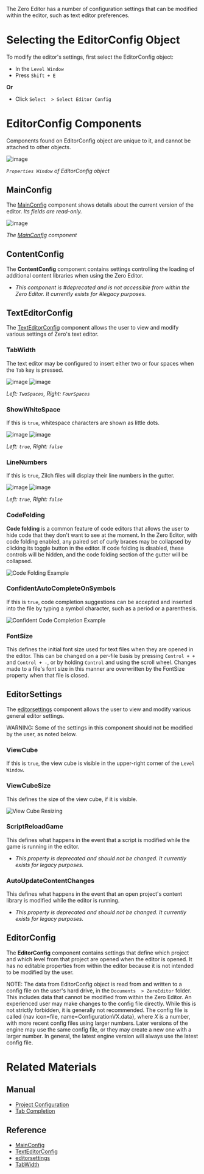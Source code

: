The Zero Editor has a number of configuration settings that can be modified within the editor, such as text editor preferences.

 #  Selecting the EditorConfig Object

To modify the editor's settings, first select the EditorConfig object:

 - In the `Level Window`
  - Press `Shift + E`

**Or**

 - Click `Select  > Select Editor Config`

 #  EditorConfig Components

Components found on EditorConfig object are unique to it, and cannot be attached to other objects.



![image](https://media.githubusercontent.com/media/zeroengineteam/ZeroFiles/master/doc_files/66674.png)


*`Properties Window` of EditorConfig object*


 ##  MainConfig

The [ MainConfig](https://github.com/zeroengineteam/ZeroDocs/blob/master/code_reference/class_reference/mainconfig.markdown) component shows details about the current version of the editor. *Its fields are read-only.*



![image](https://media.githubusercontent.com/media/zeroengineteam/ZeroFiles/master/doc_files/66647.png)


*The [ MainConfig](https://github.com/zeroengineteam/ZeroDocs/blob/master/code_reference/class_reference/mainconfig.markdown) component*


 ##  ContentConfig

The **ContentConfig** component contains settings controlling the loading of additional content libraries when using the Zero Editor.

 - *This component is #deprecated and is not accessible from within the Zero Editor. It currently exists for #legacy purposes.*

 ##  TextEditorConfig

The [ TextEditorConfig](https://github.com/zeroengineteam/ZeroDocs/blob/master/code_reference/class_reference/texteditorconfig.markdown) component allows the user to view and modify various settings of Zero's text editor.

 ###  TabWidth
The text editor may be configured to insert either two or four spaces when the `Tab` key is pressed.


![image](https://media.githubusercontent.com/media/zeroengineteam/ZeroFiles/master/doc_files/66660.png) ![image](https://media.githubusercontent.com/media/zeroengineteam/ZeroFiles/master/doc_files/66662.png)


*Left: `TwoSpaces`, Right: `FourSpaces`*
 

 ###  ShowWhiteSpace
If this is `true`, whitespace characters are shown as little dots.


![image](https://media.githubusercontent.com/media/zeroengineteam/ZeroFiles/master/doc_files/66660.png) ![image](https://media.githubusercontent.com/media/zeroengineteam/ZeroFiles/master/doc_files/66664.png)


*Left: `true`, Right: `false`*


 ###  LineNumbers
If this is `true`, Zilch files will display their line numbers in the gutter.


![image](https://media.githubusercontent.com/media/zeroengineteam/ZeroFiles/master/doc_files/66660.png) ![image](https://media.githubusercontent.com/media/zeroengineteam/ZeroFiles/master/doc_files/66666.png)


*Left: `true`, Right: `false`*


 ###  CodeFolding
**Code folding** is a common feature of code editors that allows the user to hide code that they don't want to see at the moment. In the Zero Editor, with code folding enabled, any paired set of curly braces may be collapsed by clicking its toggle button in the editor. If code folding is disabled, these controls will be hidden, and the code folding section of the gutter will be collapsed.


![Code Folding Example](https://media.githubusercontent.com/media/zeroengineteam/ZeroFiles/master/doc_files/66668.gif)


 ###  ConfidentAutoCompleteOnSymbols
If this is `true`, code completion suggestions can be accepted and inserted into the file by typing a symbol character, such as a period or a parenthesis.


![Confident Code Completion Example](https://media.githubusercontent.com/media/zeroengineteam/ZeroFiles/master/doc_files/66670.gif)


 ###  FontSize
This defines the initial font size used for text files when they are opened in the editor. This can be changed on a per-file basis by pressing `Control + +` and `Control + -`, or by holding `Control` and using the scroll wheel. Changes made to a file's font size in this manner are overwritten by the FontSize  property when that file is closed.

 ##  EditorSettings

The [editorsettings](https://github.com/zeroengineteam/ZeroDocs/blob/master/code_reference/class_reference/editorsettings.markdown) component allows the user to view and modify various general editor settings.

WARNING: Some of the settings in this component should not be modified by the user, as noted below.

 ###  ViewCube
If this is `true`, the view cube is visible in the upper-right corner of the `Level Window`.

 ###  ViewCubeSize
This defines the size of the view cube, if it is visible.


![View Cube Resizing](https://media.githubusercontent.com/media/zeroengineteam/ZeroFiles/master/doc_files/66672.gif)


 ###  ScriptReloadGame
This defines what happens in the event that a script is modified while the game is running in the editor.
 - *This property is deprecated and should not be changed. It currently exists for legacy purposes.*

 ###  AutoUpdateContentChanges
This defines what happens in the event that an open project's content library is modified while the editor is running.
 - *This property is deprecated and should not be changed. It currently exists for legacy purposes.*

 ##  EditorConfig

The **EditorConfig** component contains settings that define which project and which level from that project are opened when the editor is opened. It has no editable properties from within the editor because it is not intended to be modified by the user.

NOTE: The data from EditorConfig object is read from and written to a config file on the user's hard drive, in the `Documents  > ZeroEditor` folder. This includes data that cannot be modified from within the Zero Editor. An experienced user may make changes to the config file directly. While this is not strictly forbidden, it is generally not recommended. The config file is called {nav icon=file, name=ConfigurationVX.data}, where *X* is a number, with more recent config files using larger numbers. Later versions of the engine may use the same config file, or they may create a new one with a larger number. In general, the latest engine version will always use the latest config file.

 #  Related Materials

 ##  Manual
- [Project Configuration](https://github.com/zeroengineteam/ZeroDocs/blob/master/zero_editor_documentation/zeromanual/editor/project_configuration.markdown)
- [ Tab Completion](https://github.com/zeroengineteam/ZeroDocs/blob/master/zero_editor_documentation/zeromanual/editor/texteditor/tab_completion.markdown)

 ##  Reference
- [ MainConfig](https://github.com/zeroengineteam/ZeroDocs/blob/master/code_reference/class_reference/mainconfig.markdown)
- [ TextEditorConfig](https://github.com/zeroengineteam/ZeroDocs/blob/master/code_reference/class_reference/texteditorconfig.markdown)
- [editorsettings](https://github.com/zeroengineteam/ZeroDocs/blob/master/code_reference/class_reference/editorsettings.markdown)
- [ TabWidth](https://github.com/zeroengineteam/ZeroDocs/blob/master/code_reference/enum_reference.markdown#tabwidth) 

 